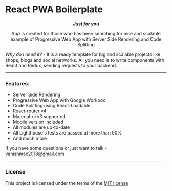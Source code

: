 # React PWA Boilerplate
<p align="center"> <strong><em> Just for you </em></strong> </p>
<p align="center"> App is created for those who has been
searching for nice and scalable example of Progressive Web App with
Server Side Rendering and Code Splitting</p>

*Why do I need it?* - It is a ready template for big and scalable
projects like shops, blogs and social networks. All you need is to
write components with React and Redux, sending requests to your
backend.<hr/>

### Features:
* Server Side Rendering
* Progressive Web App with Google Workbox
* Code Splitting using React-Loadable
* React-router v4
* Material-ui v3 supported
* Mobile version included
* All modules are up-to-date
* All Lighthouse's tests are passed at more than 90%
* And much more

If you have some questions or just want to talk - vanishmax2018@gmail.com<hr/>
### License
This project is licensed under the terms of the [MIT license](https://github.com/VanishMax/Modern-Web-App/blob/master/LICENSE)

